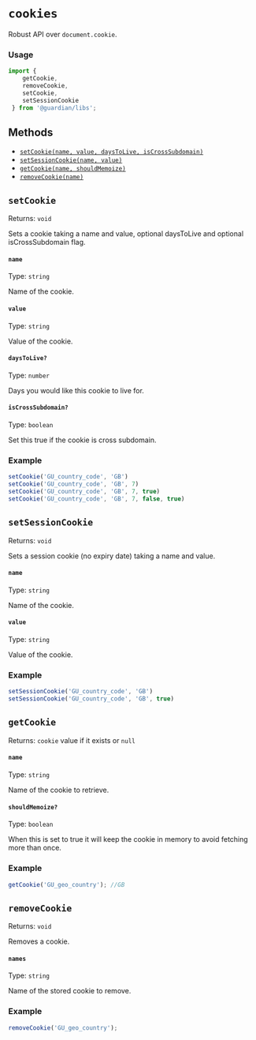 # `cookies`

Robust API over `document.cookie`.

### Usage

```js
import {
    getCookie,
    removeCookie,
    setCookie,
    setSessionCookie
 } from '@guardian/libs';
```

## Methods

-   [`setCookie(name, value, daysToLive, isCrossSubdomain)`](#setCookie)
-   [`setSessionCookie(name, value)`](#setSessionCookie)
-   [`getCookie(name, shouldMemoize)`](#getCookie)
-   [`removeCookie(name)`](#removeCookie)

## `setCookie`

Returns: `void`

Sets a cookie taking a name and value, optional daysToLive and optional isCrossSubdomain flag.

#### `name`

Type: `string`

Name of the cookie.

#### `value`

Type: `string`<br>

Value of the cookie.

#### `daysToLive?`

Type: `number`

Days you would like this cookie to live for.

#### `isCrossSubdomain?`

Type: `boolean`<br>

Set this true if the cookie is cross subdomain.

### Example

```js
setCookie('GU_country_code', 'GB')
setCookie('GU_country_code', 'GB', 7)
setCookie('GU_country_code', 'GB', 7, true)
setCookie('GU_country_code', 'GB', 7, false, true)
```

## `setSessionCookie`

Returns: `void`

Sets a session cookie (no expiry date) taking a name and value.

#### `name`

Type: `string`

Name of the cookie.

#### `value`

Type: `string`<br>

Value of the cookie.

### Example

```js
setSessionCookie('GU_country_code', 'GB')
setSessionCookie('GU_country_code', 'GB', true)
```

## `getCookie`

Returns: `cookie` value if it exists or `null`

#### `name`

Type: `string`

Name of the cookie to retrieve.


#### `shouldMemoize?`

Type: `boolean`<br>

When this is set to true it will keep the cookie in memory to avoid fetching more than once.


### Example

```js
getCookie('GU_geo_country'); //GB
```

## `removeCookie`

Returns: `void`

Removes a cookie.

#### `names`

Type: `string`

Name of the stored cookie to remove.

### Example

```js
removeCookie('GU_geo_country');
```
